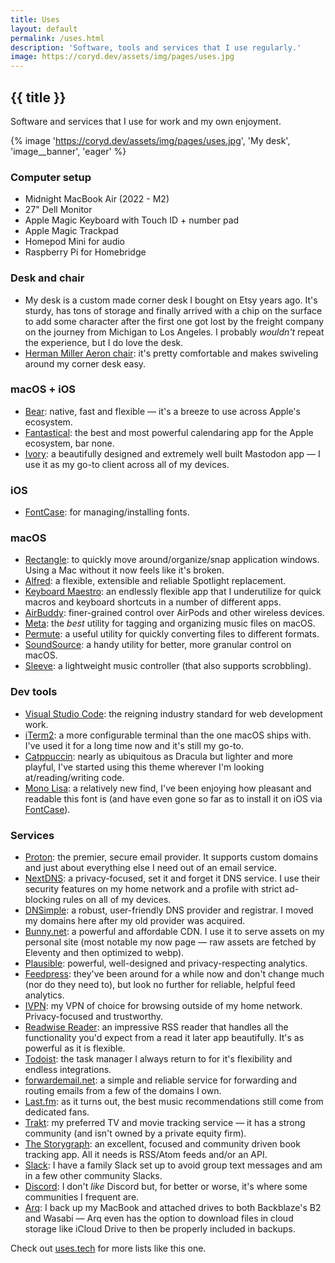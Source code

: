 ```yaml
---
title: Uses
layout: default
permalink: /uses.html
description: 'Software, tools and services that I use regularly.'
image: https://coryd.dev/assets/img/pages/uses.jpg
---
```

<h2 class="page__header">{{ title }}</h2>

Software and services that I use for work and my own enjoyment.

{% image 'https://coryd.dev/assets/img/pages/uses.jpg', 'My desk', 'image__banner', 'eager' %}

<h3>Computer setup</h3>

- Midnight MacBook Air (2022 - M2)
- 27" Dell Monitor
- Apple Magic Keyboard with Touch ID + number pad
- Apple Magic Trackpad
- Homepod Mini for audio
- Raspberry Pi for Homebridge

<h3>Desk and chair</h3>

- My desk is a custom made corner desk I bought on Etsy years ago. It's sturdy, has tons of storage and finally arrived with a chip on the surface to add some character after the first one got lost by the freight company on the journey from Michigan to Los Angeles. I probably _wouldn't_ repeat the experience, but I do love the desk.
- [Herman Miller Aeron chair](https://www.hermanmiller.com/products/seating/office-chairs/aeron-chairs/): it's pretty comfortable and makes swiveling around my corner desk easy.

<h3>macOS + iOS</h3>

- [Bear](https://bear.app): native, fast and flexible — it's a breeze to use across Apple's ecosystem.
- [Fantastical](https://flexibits.com/fantastical): the best and most powerful calendaring app for the Apple ecosystem, bar none.
- [Ivory](https://tapbots.com/ivory): a beautifully designed and extremely well built Mastodon app — I use it as my go-to client across all of my devices.

<h3>iOS</h3>

- [FontCase](https://apps.apple.com/us/app/fontcase-manage-your-type/id1205074470): for managing/installing fonts.

<h3>macOS</h3>

- [Rectangle](https://rectangleapp.com): to quickly move around/organize/snap application windows. Using a Mac without it now feels like it's broken.
- [Alfred](https://alfredapp.com): a flexible, extensible and reliable Spotlight replacement.
- [Keyboard Maestro](https://www.keyboardmaestro.com): an endlessly flexible app that I underutilize for quick macros and keyboard shortcuts in a number of different apps.
- [AirBuddy](https://v2.airbuddy.app): finer-grained control over AirPods and other wireless devices.
- [Meta](https://www.nightbirdsevolve.com/meta): the _best_ utility for tagging and organizing music files on macOS.
- [Permute](https://software.charliemonroe.net/permute): a useful utility for quickly converting files to different formats.
- [SoundSource](https://rogueamoeba.com/soundsource): a handy utility for better, more granular control on macOS.
- [Sleeve](https://replay.software/sleeve): a lightweight music controller (that also supports scrobbling).

<h3>Dev tools</h3>

- [Visual Studio Code](https://code.visualstudio.com): the reigning industry standard for web development work.
- [iTerm2](https://iterm2.com): a more configurable terminal than the one macOS ships with. I've used it for a long time now and it's still my go-to.
- [Catppuccin](https://github.com/catppuccin): nearly as ubiquitous as Dracula but lighter and more playful, I've started using this theme wherever I'm looking at/reading/writing code.
- [Mono Lisa](https://monolisa.dev): a relatively new find, I've been enjoying how pleasant and readable this font is (and have even gone so far as to install it on iOS via [FontCase](https://apps.apple.com/us/app/fontcase-manage-your-type/id1205074470)).

<h3>Services</h3>

- <a class="plausible-event-name=Proton+referral" href="https://pr.tn/ref/X775YX40Z50G">Proton</a>: the premier, secure email provider. It supports custom domains and just about everything else I need out of an email service.
- <a class="plausible-event-name=NextDNS+referral" href="https://nextdns.io/?from=m56mt3z6">NextDNS</a>: a privacy-focused, set it and forget it DNS service. I use their security features on my home network and a profile with strict ad-blocking rules on all of my devices.
- <a class="plausible-event-name=DNSimple+referral" href="https://dnsimple.com/r/3a7cbb9e15df8f">DNSimple</a>: a robust, user-friendly DNS provider and registrar. I moved my domains here after my old provider was acquired.
- <a class="plausible-event-name=bunny+referral" href="https://bunny.net?ref=revw3mehej">Bunny.net</a>: a powerful and affordable CDN. I use it to serve assets on my personal site (most notable my now page — raw assets are fetched by Eleventy and then optimized to webp).
- [Plausible](https://plausible.io): powerful, well-designed and privacy-respecting analytics.
- <a class="plausible-event-name=Feedpress+referral" href="https://feedpress.com/?affid=34370">Feedpress</a>: they've been around for a while now and don't change much (nor do they need to), but look no further for reliable, helpful feed analytics.
- [IVPN](https://www.ivpn.net): my VPN of choice for browsing outside of my home network. Privacy-focused and trustworthy.
- [Readwise Reader](https://readwise.io/read): an impressive RSS reader that handles all the functionality you'd expect from a read it later app beautifully. It's as powerful as it is flexible.
- [Todoist](https://todoist.com): the task manager I always return to for it's flexibility and endless integrations.
- [forwardemail.net](https://forwardemail.net): a simple and reliable service for forwarding and routing emails from a few of the domains I own.
- [Last.fm](https://last.fm): as it turns out, the best music recommendations still come from dedicated fans.
- [Trakt](https://trakt.tv): my preferred TV and movie tracking service — it has a strong community (and isn't owned by a private equity firm).
- [The Storygraph](https://thestorygraph.com): an excellent, focused and community driven book tracking app. All it needs is RSS/Atom feeds and/or an API.
- [Slack](http://slack.com): I have a family Slack set up to avoid group text messages and am in a few other community Slacks.
- [Discord](http://discord.com): I don't _like_ Discord but, for better or worse, it's where some communities I frequent are.
- [Arq](https://arqbackup.com): I back up my MacBook and attached drives to both Backblaze's B2 and Wasabi — Arq even has the option to download files in cloud storage like iCloud Drive to then be properly included in backups.

Check out [uses.tech](https://uses.tech) for more lists like this one.
